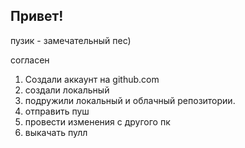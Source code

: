 ## Привет!

пузик - замечательный пес)

согласен

1. Создали аккаунт на github.com
2. создали локальный
3. подружили локальный и облачный репозитории.
4. отправить пуш
5. провести изменения с другого пк
6. выкачать пулл
